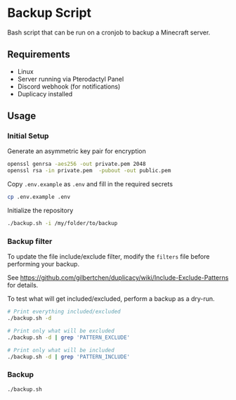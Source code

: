 # Backup Script

Bash script that can be run on a cronjob to backup a Minecraft server.

## Requirements

* Linux
* Server running via Pterodactyl Panel
* Discord webhook (for notifications)
* Duplicacy installed

## Usage

### Initial Setup

Generate an asymmetric key pair for encryption

```bash
openssl genrsa -aes256 -out private.pem 2048
openssl rsa -in private.pem  -pubout -out public.pem
```


Copy `.env.example` as `.env` and fill in the required secrets

```bash
cp .env.example .env
```


Initialize the repository

```bash
./backup.sh -i /my/folder/to/backup
```

### Backup filter

To update the file include/exclude filter, modify the `filters` file before performing your backup.

See https://github.com/gilbertchen/duplicacy/wiki/Include-Exclude-Patterns for details.

To test what will get included/excluded, perform a backup as a dry-run.

```bash
# Print everything included/excluded
./backup.sh -d

# Print only what will be excluded
./backup.sh -d | grep 'PATTERN_EXCLUDE'

# Print only what will be included
./backup.sh -d | grep 'PATTERN_INCLUDE'
```

### Backup

```bash
./backup.sh
```
